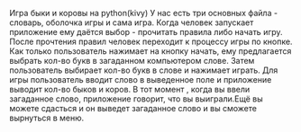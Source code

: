 Игра быки и коровы на python(kivy)
У нас есть три основных файла - словарь, оболочка игры и сама игра. Когда человек запускает приложение ему даётся выбор - прочитать правила либо начать игру. После прочтения правил человек переходит к процессу игры по кнопке. Как только пользователь нажимает на кнопку начать, ему предлагается выбрать кол-во букв в загаданном компьютером слове. Затем пользователь выбирает кол-во букв в слове и нажимает играть. Для игры пользователь вводит слово в выведенное поле и приложение выводит кол-во быков и коров. В тот момент , когда вы ввели загаданное слово, приложение говорит, что вы выиграли.Ещё вы можете сдасться и он выведет загаданное слово и вы сможете вырнуться в меню.

